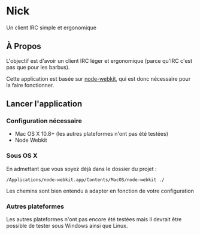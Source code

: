 # Nick

Un client IRC simple et ergonomique

## À Propos

L'objectif est d'avoir un client IRC léger et ergonomique (parce qu'IRC c'est pas que pour les barbus).

Cette application est basée sur [node-webkit](https://github.com/rogerwang/node-webkit), qui est donc nécessaire pour la faire fonctionner.

## Lancer l'application

### Configuration nécessaire

* Mac OS X 10.8+ (les autres plateformes n'ont pas été testées)
* Node Webkit

### Sous OS X

En admettant que vous soyez déjà dans le dossier du projet :

```
/Applications/node-webkit.app/Contents/MacOS/node-webkit ./
```

Les chemins sont bien entendu à adapter en fonction de votre configuration

### Autres plateformes

Les autres plateformes n'ont pas encore été testées mais ll devrait être possible de tester sous Windows ainsi que Linux.
